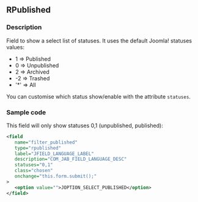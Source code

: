 ## <a name="rpublished"/></a> RPublished

### Description
Field to show a select list of statuses. It uses the default Joomla! statuses values:  

* 1   => Published
* 0   => Unpublished
* 2   => Archived
* -2  => Trashed
* '*' => All

You can customise which status show/enable with the attribute <code>statuses</code>.

### Sample code

This field will only show statuses 0,1 (unpublished, published):  

```xml
<field 
   name="filter_published" 
   type="rpublished"
   label="JFIELD_LANGUAGE_LABEL"
   description="COM_JAB_FIELD_LANGUAGE_DESC"
   statuses="0,1"
   class="chosen"
   onchange="this.form.submit();"
>
   <option value="">JOPTION_SELECT_PUBLISHED</option>
</field>
```